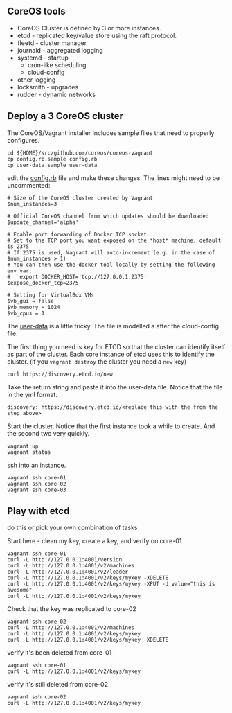 CoreOS tools
------------

- CoreOS Cluster is defined by 3 or more instances.
- etcd - replicated key/value store using the raft protocol.
- fleetd - cluster manager
- journald - aggregated logging
- systemd - startup
  - cron-like scheduling
  - cloud-config
- other logging
- locksmith - upgrades
- rudder - dynamic networks

Deploy a 3 CoreOS cluster
-------------------------

The CoreOS/Vagrant installer includes sample files that need to properly configures.

```
cd ${HOME}/src/github.com/coreos/coreos-vagrant
cp config.rb.sample config.rb
cp user-data.sample user-data
```

edit the [config.rb](https://github.com/coreos/coreos-vagrant/blob/master/config.rb.sample) file and make these changes. The lines might need to be uncommented:

```
# Size of the CoreOS cluster created by Vagrant
$num_instances=3

# Official CoreOS channel from which updates should be downloaded
$update_channel='alpha'

# Enable port forwarding of Docker TCP socket
# Set to the TCP port you want exposed on the *host* machine, default is 2375
# If 2375 is used, Vagrant will auto-increment (e.g. in the case of $num_instances > 1)
# You can then use the docker tool locally by setting the following env var:
#   export DOCKER_HOST='tcp://127.0.0.1:2375'
$expose_docker_tcp=2375

# Setting for VirtualBox VMs
$vb_gui = false
$vb_memory = 1024
$vb_cpus = 1
```

The [user-data](https://github.com/coreos/coreos-vagrant/blob/master/user-data.sample) is a little tricky. The file is modelled a after the cloud-config file.

The first thing you need is key for ETCD so that the cluster can identify itself as part of the cluster. Each core instance of etcd uses this to identify the cluster. (if you ```vagrant destroy``` the cluster you need a ```new``` key)

```
curl https://discovery.etcd.io/new
```

Take the return string and paste it into the user-data file. Notice that the file in the yml format.

```
discovery: https://discovery.etcd.io/<replace this with the from the step above>
```

Start the cluster. Notice that the first instance took a while to create. And the second two very quickly.

```
vagrant up
vagrant status
```

ssh into an instance.

```
vagrant ssh core-01
vagrant ssh core-02
vagrant ssh core-03
```

Play with etcd
--------------

do this or pick your own combination of tasks

Start here - clean my key, create a key, and verify on core-01
```
vagrant ssh core-01
curl -L http://127.0.0.1:4001/version
curl -L http://127.0.0.1:4001/v2/machines
curl -L http://127.0.0.1:4001/v2/leader
curl -L http://127.0.0.1:4001/v2/keys/mykey -XDELETE
curl -L http://127.0.0.1:4001/v2/keys/mykey -XPUT -d value="this is awesome"
curl -L http://127.0.0.1:4001/v2/keys/mykey
```

Check that the key was replicated to core-02
```
vagrant ssh core-02
curl -L http://127.0.0.1:4001/v2/machines
curl -L http://127.0.0.1:4001/v2/keys/mykey
curl -L http://127.0.0.1:4001/v2/keys/mykey -XDELETE
```

verify it's been deleted from core-01
```
vagrant ssh core-01
curl -L http://127.0.0.1:4001/v2/keys/mykey
```

verify it's still deleted from core-02
```
vagrant ssh core-02
curl -L http://127.0.0.1:4001/v2/keys/mykey
```
